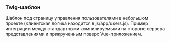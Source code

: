 ### Twig-шаблон

Шаблон под страницу управления пользователями в небольшом проекте (клиентская логика находится в js/app/users.js). Пример интеграции между стандартными компилируемыми на стороне сервера представлениями и прикрученным поверх Vue-приложением.
